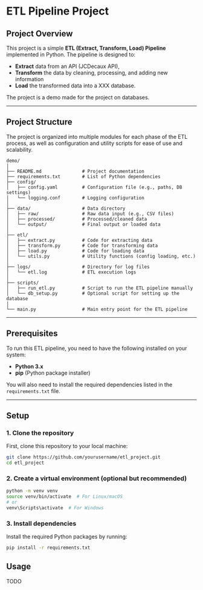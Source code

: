 # ETL Pipeline Project

## Project Overview

This project is a simple **ETL (Extract, Transform, Load) Pipeline** implemented in Python. The pipeline is designed to:
- **Extract** data from an API (JCDecaux API),
- **Transform** the data by cleaning, processing, and adding new information
- **Load** the transformed data into a XXX database.

The project is a demo made for the project on databases. 

---

## Project Structure

The project is organized into multiple modules for each phase of the ETL process, as well as configuration and utility scripts for ease of use and scalability.

```
demo/
│
├── README.md               # Project documentation
├── requirements.txt        # List of Python dependencies
├── config/
│   ├── config.yaml         # Configuration file (e.g., paths, DB settings)
│   └── logging.conf        # Logging configuration
│
├── data/                   # Data directory
│   ├── raw/                # Raw data input (e.g., CSV files)
│   ├── processed/          # Processed/cleaned data
│   └── output/             # Final output or loaded data
│
├── etl/
│   ├── extract.py          # Code for extracting data
│   ├── transform.py        # Code for transforming data
│   ├── load.py             # Code for loading data
│   └── utils.py            # Utility functions (config loading, etc.)
│
├── logs/                   # Directory for log files
│   └── etl.log             # ETL execution logs
│
├── scripts/
│   ├── run_etl.py          # Script to run the ETL pipeline manually
│   └── db_setup.py         # Optional script for setting up the database
│
└── main.py                 # Main entry point for the ETL pipeline
```

---

## Prerequisites

To run this ETL pipeline, you need to have the following installed on your system:
- **Python 3.x**
- **pip** (Python package installer)

You will also need to install the required dependencies listed in the `requirements.txt` file.

---

## Setup

### 1. Clone the repository
First, clone this repository to your local machine:

```bash
git clone https://github.com/yourusername/etl_project.git
cd etl_project
```

### 2. Create a virtual environment (optional but recommended)
```bash
python -m venv venv
source venv/bin/activate  # For Linux/macOS
# or
venv\Scripts\activate  # For Windows
```

### 3. Install dependencies
Install the required Python packages by running:

```bash
pip install -r requirements.txt
```

## Usage 

TODO
